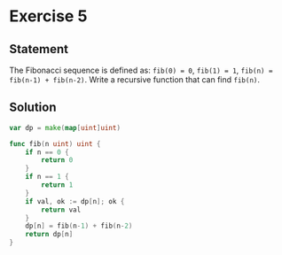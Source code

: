 # Exercise 5

## Statement

The Fibonacci sequence is defined as: `fib(0) = 0`, `fib(1) = 1`, `fib(n) =
fib(n-1) + fib(n-2)`. Write a recursive function that can find `fib(n)`.

## Solution

```go
var dp = make(map[uint]uint)

func fib(n uint) uint {
	if n == 0 {
		return 0
	}
	if n == 1 {
		return 1
	}
	if val, ok := dp[n]; ok {
		return val
	}
	dp[n] = fib(n-1) + fib(n-2)
	return dp[n]
}
```
